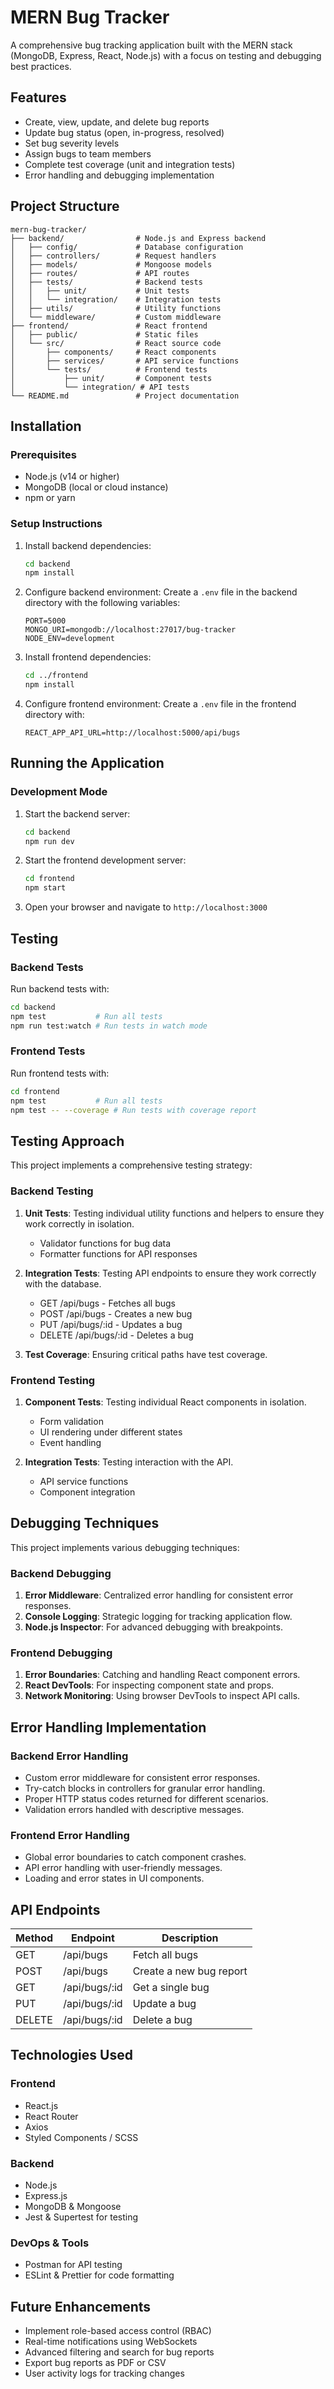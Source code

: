 # MERN Bug Tracker

A comprehensive bug tracking application built with the MERN stack (MongoDB, Express, React, Node.js) with a focus on testing and debugging best practices.

## Features

- Create, view, update, and delete bug reports
- Update bug status (open, in-progress, resolved)
- Set bug severity levels
- Assign bugs to team members
- Complete test coverage (unit and integration tests)
- Error handling and debugging implementation

## Project Structure

```
mern-bug-tracker/
├── backend/                # Node.js and Express backend
│   ├── config/             # Database configuration
│   ├── controllers/        # Request handlers
│   ├── models/             # Mongoose models
│   ├── routes/             # API routes
│   ├── tests/              # Backend tests
│   │   ├── unit/           # Unit tests
│   │   └── integration/    # Integration tests
│   ├── utils/              # Utility functions
│   └── middleware/         # Custom middleware
├── frontend/               # React frontend
│   ├── public/             # Static files
│   └── src/                # React source code
│       ├── components/     # React components
│       ├── services/       # API service functions
│       └── tests/          # Frontend tests
│           ├── unit/       # Component tests
│           └── integration/ # API tests
└── README.md               # Project documentation
```

## Installation

### Prerequisites

- Node.js (v14 or higher)
- MongoDB (local or cloud instance)
- npm or yarn

### Setup Instructions

1. Install backend dependencies:
   ```bash
   cd backend
   npm install
   ```

2. Configure backend environment:
   Create a `.env` file in the backend directory with the following variables:
   ```
   PORT=5000
   MONGO_URI=mongodb://localhost:27017/bug-tracker
   NODE_ENV=development
   ```

3. Install frontend dependencies:
   ```bash
   cd ../frontend
   npm install
   ```

4. Configure frontend environment:
   Create a `.env` file in the frontend directory with:
   ```
   REACT_APP_API_URL=http://localhost:5000/api/bugs
   ```

## Running the Application

### Development Mode

1. Start the backend server:
   ```bash
   cd backend
   npm run dev
   ```

2. Start the frontend development server:
   ```bash
   cd frontend
   npm start
   ```

3. Open your browser and navigate to `http://localhost:3000`

## Testing

### Backend Tests

Run backend tests with:
```bash
cd backend
npm test           # Run all tests
npm run test:watch # Run tests in watch mode
```

### Frontend Tests

Run frontend tests with:
```bash
cd frontend
npm test           # Run all tests
npm test -- --coverage # Run tests with coverage report
```

## Testing Approach

This project implements a comprehensive testing strategy:

### Backend Testing

1. **Unit Tests**: Testing individual utility functions and helpers to ensure they work correctly in isolation.
   - Validator functions for bug data
   - Formatter functions for API responses

2. **Integration Tests**: Testing API endpoints to ensure they work correctly with the database.
   - GET /api/bugs - Fetches all bugs
   - POST /api/bugs - Creates a new bug
   - PUT /api/bugs/:id - Updates a bug
   - DELETE /api/bugs/:id - Deletes a bug

3. **Test Coverage**: Ensuring critical paths have test coverage.

### Frontend Testing

1. **Component Tests**: Testing individual React components in isolation.
   - Form validation
   - UI rendering under different states
   - Event handling

2. **Integration Tests**: Testing interaction with the API.
   - API service functions
   - Component integration

## Debugging Techniques

This project implements various debugging techniques:

### Backend Debugging

1. **Error Middleware**: Centralized error handling for consistent error responses.
2. **Console Logging**: Strategic logging for tracking application flow.
3. **Node.js Inspector**: For advanced debugging with breakpoints.

### Frontend Debugging

1. **Error Boundaries**: Catching and handling React component errors.
2. **React DevTools**: For inspecting component state and props.
3. **Network Monitoring**: Using browser DevTools to inspect API calls.

## Error Handling Implementation

### Backend Error Handling

- Custom error middleware for consistent error responses.
- Try-catch blocks in controllers for granular error handling.
- Proper HTTP status codes returned for different scenarios.
- Validation errors handled with descriptive messages.

### Frontend Error Handling

- Global error boundaries to catch component crashes.
- API error handling with user-friendly messages.
- Loading and error states in UI components.

## API Endpoints

| Method | Endpoint            | Description               |
|--------|---------------------|---------------------------|
| GET    | /api/bugs           | Fetch all bugs            |
| POST   | /api/bugs           | Create a new bug report   |
| GET    | /api/bugs/:id       | Get a single bug          |
| PUT    | /api/bugs/:id       | Update a bug              |
| DELETE | /api/bugs/:id       | Delete a bug              |

## Technologies Used

### Frontend
- React.js
- React Router
- Axios
- Styled Components / SCSS

### Backend
- Node.js
- Express.js
- MongoDB & Mongoose
- Jest & Supertest for testing

### DevOps & Tools
- Postman for API testing
- ESLint & Prettier for code formatting

## Future Enhancements
- Implement role-based access control (RBAC)
- Real-time notifications using WebSockets
- Advanced filtering and search for bug reports
- Export bug reports as PDF or CSV
- User activity logs for tracking changes



